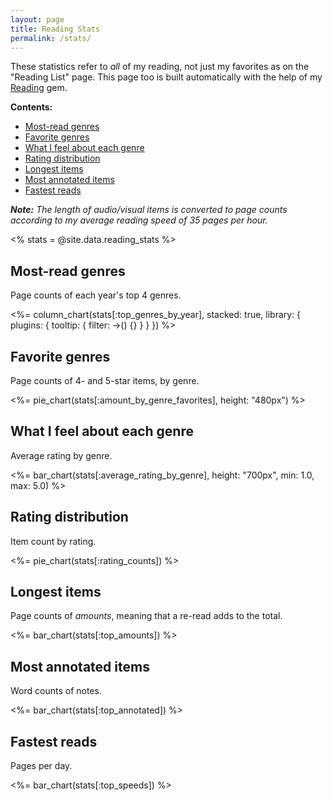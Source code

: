 ```yaml
---
layout: page
title: Reading Stats
permalink: /stats/
---
```


These statistics refer to *all* of my reading, not just my favorites as on the "Reading List" page. This page too is built automatically with the help of my [Reading](https://github.com/fpsvogel/reading) gem.

**Contents:**

- [Most-read genres](#most-read-genres)
- [Favorite genres](#favorite-genres)
- [What I feel about each genre](#what-i-feel-about-each-genre)
- [Rating distribution](#rating-distribution)
- [Longest items](#longest-items)
- [Most annotated items](#most-annotated-items)
- [Fastest reads](#fastest-reads)

***Note:** The length of audio/visual items is converted to page counts according to my average reading speed of 35 pages per hour.*

<% stats = @site.data.reading_stats %>

## Most-read genres

Page counts of each year's top 4 genres.

<%= column_chart(stats[:top_genres_by_year], stacked: true, library: { plugins: { tooltip: { filter: ->() {} } } }) %>

## Favorite genres

Page counts of 4- and 5-star items, by genre.

<%= pie_chart(stats[:amount_by_genre_favorites], height: "480px") %>

## What I feel about each genre

Average rating by genre.

<%= bar_chart(stats[:average_rating_by_genre], height: "700px", min: 1.0, max: 5.0) %>

## Rating distribution

Item count by rating.

<%= pie_chart(stats[:rating_counts]) %>

## Longest items

Page counts of *amounts*, meaning that a re-read adds to the total.

<%= bar_chart(stats[:top_amounts]) %>

## Most annotated items

Word counts of notes.

<%= bar_chart(stats[:top_annotated]) %>

## Fastest reads

Pages per day.

<%= bar_chart(stats[:top_speeds]) %>
